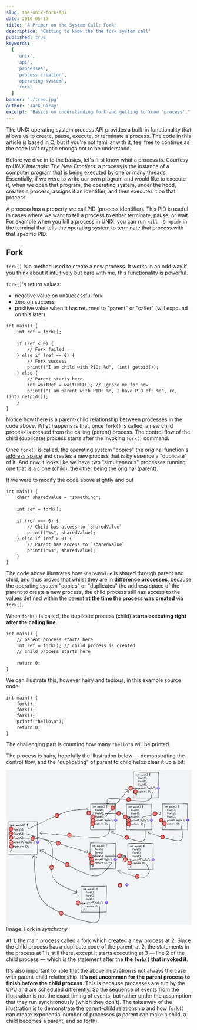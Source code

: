 ```yaml
---
slug: the-unix-fork-api
date: 2019-05-19
title: 'A Primer on the System Call: Fork'
description: 'Getting to know the the fork system call'
published: true
keywords:
  [
    'unix',
    'api',
    'processes',
    'process creation',
    'operating system',
    'fork'
  ]
banner: './tree.jpg'
author: 'Jack Garay'
excerpt: "Basics on understanding fork and getting to know 'process'."
---
```


The UNIX operating system process API provides a built-in functionality that allows us to create, pause,  execute, or terminate a process. The code in this article is based in [C](https://en.wikipedia.org/wiki/C_(programming_language)), but if you're not familiar with it, feel free to continue as the code isn't cryptic enough not to be understood.

Before we dive in to the basics, let's first know what a process is. Courtesy to _UNIX Internals: The New Frontiers_: a process is the instance of a computer program that is being executed by one or many threads. Essentially, if we were to write our own program and would like to execute it, when we open that program, the operating system, under the hood, creates a process, assigns it an identifier, and then executes it on that process.

A process has a property we call PID (process identifier). This PID is useful in cases where we want to tell a process to either terminate, pause, or wait. For example when you kill a process in UNIX, you can run `kill -9 <pid>` in the terminal that tells the operating system to terminate that process with that specific PID.

## Fork
`fork()` is a method used to create a new process. It works in an odd way if you think about it intuitively but bare with me, this functionality is powerful.

`fork()`'s return values:
- negative value on unsuccessful fork
- zero on success
- positive value when it has returned to "parent" or "caller" (will expound on this later)

```
int main() {
    int ref = fork();

    if (ref < 0) {
        // Fork failed
    } else if (ref == 0) {
        // Fork success
        printf("I am child with PID: %d", (int) getpid());
    } else {
        // Parent starts here
        int waitRef = wait(NULL); // Ignore me for now
        printf("I am parent with PID: %d, I have PID of: %d", rc, (int) getpid());
    }
}
```

Notice how there is a parent-child relationship between processes in the code above. What happens is that, once `fork()` is called, a new child process is created from the calling (parent) process. The control flow of the child (duplicate) process starts after the invoking `fork()` command.

Once `fork()` is called, the operating system "copies" the original function's [address space](https://en.wikipedia.org/wiki/Virtual_address_space) and creates a new process that is by essence a "duplicate" of it. And now it looks like we have two "simultaneous" processes running: one that is a clone (child), the other being the original (parent).

If we were to modify the code above slightly and put

```
int main() {
    char* sharedValue = "something";

    int ref = fork();
    
    if (ref === 0) {
        // Child has access to `sharedValue`
        printf("%s", sharedValue);
    } else if (ref > 0) {
        // Parent has access to `sharedValue`
        printf("%s", sharedValue);
    }
}
```

The code above illustrates how `sharedValue` is shared through parent and child, and thus proves that whilst they are in **difference processes**, because the operating system "copies" or "duplicates" the address space of the parent to create a new process, the child process still has access to the values defined within the parent **at the time the process was created** via `fork()`.

When `fork()` is called, the duplicate process (child) **starts executing right after the calling line**.

```
int main() {
    // parent process starts here
    int ref = fork(); // child process is created
    // child process starts here

    return 0;
}
```

We can illustrate this, however hairy and tedious, in this example source code:

```
int main() { 
    fork(); 
    fork(); 
    fork(); 
    printf("hello\n"); 
    return 0; 
} 
```

The challenging part is counting how many `"hello"`s will be printed.

The process is hairy, hopefully the illustration below &mdash; demonstrating the control flow, and the "duplicating" of parent to child helps clear it up a bit:

![Fork Illustration](./fork.png 'Fork Illustration')
Image: Fork in *synchrony*

At 1, the main process called a fork which created a new process at 2. Since the child process has a duplicate code of the parent, at 2, the statements in the process at 1 is still there, except it starts executing at 3 &mdash; line 2 of the child process &mdash; which is the statement after the **the `fork()` that invoked it**.

It's also important to note that the above illustration is not always the case with parent-child relationship. **It's not uncommon for the parent process to finish before the child process**. This is because processes are run by the CPU and are scheduled differently. So the sequence of events from the illustration is not the exact timing of events, but rather under the assumption that they run synchronously (which they don't). The takeaway of the illustration is to demonstrate the parent-child relationship and how `fork()` can create exponential number of processes (a parent can make a child, a child becomes a parent, and so forth).
